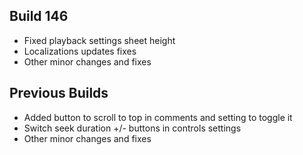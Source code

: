 ## Build 146
* Fixed playback settings sheet height
* Localizations updates fixes
* Other minor changes and fixes

## Previous Builds
* Added button to scroll to top in comments and setting to toggle it
* Switch seek duration +/- buttons in controls settings
* Other minor changes and fixes
